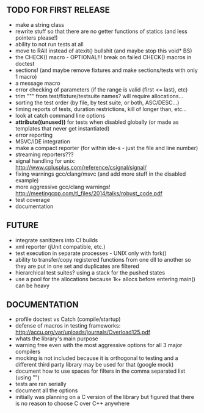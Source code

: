 ## TODO FOR FIRST RELEASE

- make a string class
- rewrite stuff so that there are no getter functions of statics (and less pointers please!)
- ability to not run tests at all
- move to RAII instead of atexit() bullshit (and maybe stop this void* BS)
- the CHECK() macro - OPTIONAL!!! break on failed CHECK() macros in doctest
- sections! (and maybe remove fixtures and make sections/tests with only 1 macro)
- a message macro
- error checking of parameters (if the range is valid (first <= last), etc)
- trim "\"" from test/fixture/testsuite names? will require allocations...
- sorting the test order (by file, by test suite, or both, ASC/DESC...)
- timing reports of tests, duration restrictions, kill of longer than, etc...
- look at catch command line options
- __attribute((unused))__ for tests when disabled globally (or made as templates that never get instantiated)
- error reporting
- MSVC/IDE integration
- make a compact reporter (for within ide-s - just the file and line number)
- streaming reporters???
- signal handling for unix: http://www.cplusplus.com/reference/csignal/signal/
- fixing warnings gcc/clang/msvc (and add more stuff in the disabled example)
- more aggressive gcc/clang warnings! http://meetingcpp.com/tl_files/2014/talks/robust_code.pdf
- test coverage
- documentation

## FUTURE
- integrate sanitizers into CI builds
- xml reporter (jUnit compatible, etc.)
- test execution in separate processes - UNIX only with fork()
- ability to transfer/copy registered functions from one dll to another so they are put in one set and duplicates are filtered
- hierarchical test suites? using a stack for the pushed states
- use a pool for the allocations because 1k+ allocs before entering main() can be heavy

## DOCUMENTATION
- profile doctest vs Catch (compile/startup)
- defense of macros in testing frameworks: http://accu.org/var/uploads/journals/Overload125.pdf
- whats the library's main purpose
- warning free even with the most aggressive options for all 3 major compilers
- mocking is not included because it is orthogonal to testing and a different third party library may be used for that (google mock)
- document how to use spaces for filters in the comma separated list (using "")
- tests are ran serially
- document all the options
- initially was planning on a C version of the library but figured that there is no reason to choose C over C++ anywhere



















